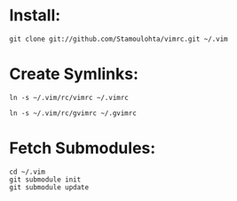 Install:
========

    git clone git://github.com/Stamoulohta/vimrc.git ~/.vim

Create Symlinks:
================

    ln -s ~/.vim/rc/vimrc ~/.vimrc

    ln -s ~/.vim/rc/gvimrc ~/.gvimrc

Fetch Submodules:
=================

    cd ~/.vim
    git submodule init
    git submodule update

